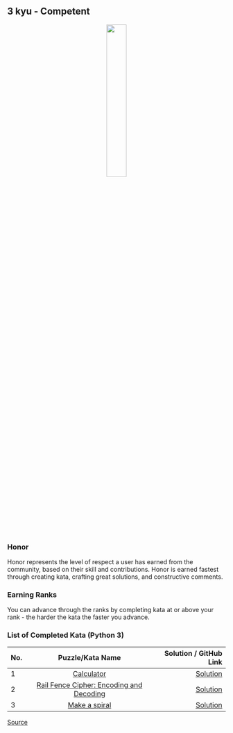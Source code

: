 ## 3 kyu - Competent

<div align="center"> 
<img width="30%" height="30%" src="https://github.com/ikostan/codewars/blob/master/img/copy-rank-kyu.png" hspace="10">
</div>

### Honor

Honor represents the level of respect a user has earned from the community, based on their skill and contributions. Honor is earned fastest through creating kata, crafting great solutions, and constructive comments.

### Earning Ranks

You can advance through the ranks by completing kata at or above your rank - the harder the kata the faster you advance.

### List of Completed Kata (Python 3)

| No. | Puzzle/Kata Name                                                                                                   | Solution / GitHub Link                                                                                  |
|-----|:------------------------------------------------------------------------------------------------------------------:|--------------------------------------------------------------------------------------------------------:|
|1    |[Calculator](https://www.codewars.com/kata/5235c913397cbf2508000048/train/python)                                   |[Solution](https://github.com/ikostan/codewars/tree/master/kyu_3/calculator)                             |
|2    |[Rail Fence Cipher: Encoding and Decoding](https://www.codewars.com/kata/58c5577d61aefcf3ff000081/train/python)     |[Solution](https://github.com/ikostan/codewars/tree/master/kyu_3/rail_fence_cipher_encoding_and_decoding)|
|3    |[Make a spiral](https://www.codewars.com/kata/534e01fbbb17187c7e0000c6/train/python)                                |[Solution](https://github.com/ikostan/codewars/tree/master/kyu_3/make_spiral)                            |

[Source](https://www.codewars.com/about)